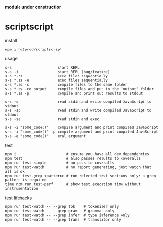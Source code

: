 **module under construction**
# scriptscript
install

    npm i hu2prod/scriptscript

usage

    s-s                     start REPL
    s-s -i                  start REPL (bug/feature)
    s-s *.ss                exec files sequentially
    s-s *.ss -e             exec files sequentially
    s-s *.ss -c             compile files to the same folder
    s-s *.ss -co output     compile files and put to the "output" folder
    s-s *.ss -p             compile and print out results to stdout

    s-s -s                  read stdin and write compiled JavaScript to stdout
    s-s -sp                 read stdin and write compiled JavaScript to stdout
    s-s -se                 read stdin and exec

    s-s -i "some_code()"    compile argument and print compiled JavaScript
    s-s -i "some_code()" -p compile argument and print compiled JavaScript
    s-s -e "some_code()"    eval argument

test

    npm i                       # ensure you have all dev dependencies
    npm test                    # also passes results to coveralls
    npm run test-simple         # no pass to coveralls
    npm run test-watch          # no report generating, just watch that all is ok
    npm run test-grep <pattern> # run selected test sections only; a grep pattern is required
    time npm run test-perf      # show test execution time without instrumentation

test lifehacks

    npm run test-watch -- --grep tok    # tokenizer only
    npm run test-watch -- --grep gram   # grammar only
    npm run test-watch -- --grep infer  # type inference only
    npm run test-watch -- --grep trans  # translator only
